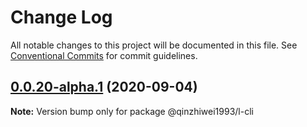 # Change Log

All notable changes to this project will be documented in this file.
See [Conventional Commits](https://conventionalcommits.org) for commit guidelines.

## [0.0.20-alpha.1](https://github.com/qinzhiwei1993/lerna-repo-test/compare/v0.0.20-alpha.0...v0.0.20-alpha.1) (2020-09-04)

**Note:** Version bump only for package @qinzhiwei1993/l-cli
